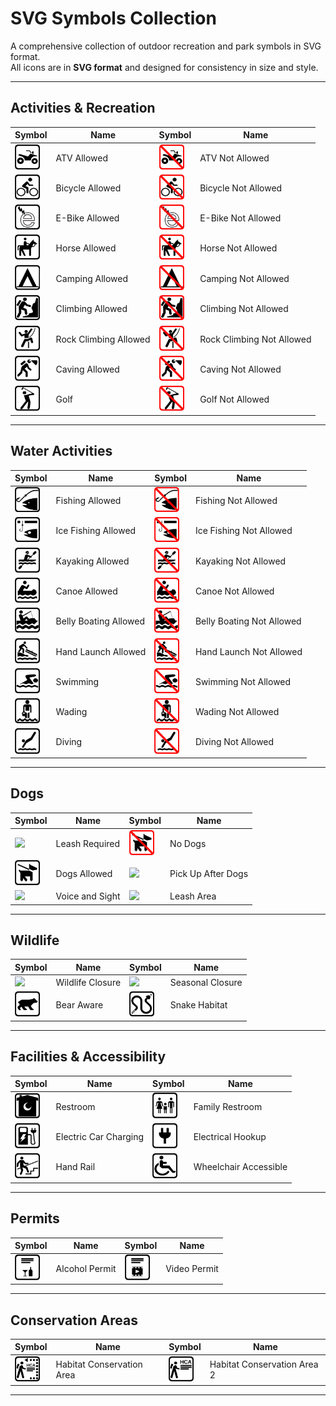 # SVG Symbols Collection

A comprehensive collection of outdoor recreation and park symbols in SVG format.  
All icons are in **SVG format** and designed for consistency in size and style.  

---

## Activities & Recreation

| Symbol | Name | Symbol | Name |
|--------|------|--------|------|
| <img src="https://raw.githubusercontent.com/trentschlar/SVGs/refs/heads/main/ATVYes.svg" width="40"> | ATV Allowed | <img src="https://raw.githubusercontent.com/trentschlar/SVGs/refs/heads/main/ATVNo.svg" width="40"> | ATV Not Allowed |
| <img src="https://raw.githubusercontent.com/trentschlar/SVGs/refs/heads/main/BicycleYes.svg" width="40"> | Bicycle Allowed | <img src="https://raw.githubusercontent.com/trentschlar/SVGs/refs/heads/main/BicycleNo.svg" width="40"> | Bicycle Not Allowed |
| <img src="https://raw.githubusercontent.com/trentschlar/SVGs/refs/heads/main/EBikeYes.svg" width="40"> | E-Bike Allowed | <img src="https://raw.githubusercontent.com/trentschlar/SVGs/refs/heads/main/EBikeNo.svg" width="40"> | E-Bike Not Allowed |
| <img src="https://raw.githubusercontent.com/trentschlar/SVGs/refs/heads/main/HorseYes.svg" width="40"> | Horse Allowed | <img src="https://raw.githubusercontent.com/trentschlar/SVGs/refs/heads/main/HorseNo.svg" width="40"> | Horse Not Allowed |
| <img src="https://raw.githubusercontent.com/trentschlar/SVGs/refs/heads/main/CampingYes.svg" width="40"> | Camping Allowed | <img src="https://raw.githubusercontent.com/trentschlar/SVGs/refs/heads/main/CampingNo.svg" width="40"> | Camping Not Allowed |
| <img src="https://raw.githubusercontent.com/trentschlar/SVGs/refs/heads/main/ClimbingYes.svg" width="40"> | Climbing Allowed | <img src="https://raw.githubusercontent.com/trentschlar/SVGs/refs/heads/main/ClimbingNo.svg" width="40"> | Climbing Not Allowed |
| <img src="https://raw.githubusercontent.com/trentschlar/SVGs/refs/heads/main/RockClimbingYes.svg" width="40"> | Rock Climbing Allowed | <img src="https://raw.githubusercontent.com/trentschlar/SVGs/refs/heads/main/RockClimbingNo.svg" width="40"> | Rock Climbing Not Allowed |
| <img src="https://raw.githubusercontent.com/trentschlar/SVGs/refs/heads/main/CavingYes.svg" width="40"> | Caving Allowed | <img src="https://raw.githubusercontent.com/trentschlar/SVGs/refs/heads/main/CavingNo.svg" width="40"> | Caving Not Allowed |
| <img src="https://raw.githubusercontent.com/trentschlar/SVGs/refs/heads/main/Golf.svg" width="40"> | Golf | <img src="https://raw.githubusercontent.com/trentschlar/SVGs/refs/heads/main/GolfNo.svg" width="40"> | Golf Not Allowed |

---

## Water Activities

| Symbol | Name | Symbol | Name |
|--------|------|--------|------|
| <img src="https://raw.githubusercontent.com/trentschlar/SVGs/refs/heads/main/FishingYes.svg" width="40"> | Fishing Allowed | <img src="https://raw.githubusercontent.com/trentschlar/SVGs/refs/heads/main/NoFishing.svg" width="40"> | Fishing Not Allowed |
| <img src="https://raw.githubusercontent.com/trentschlar/SVGs/refs/heads/main/IceFishingYes.svg" width="40"> | Ice Fishing Allowed | <img src="https://raw.githubusercontent.com/trentschlar/SVGs/refs/heads/main/IceFishingNo.svg" width="40"> | Ice Fishing Not Allowed |
| <img src="https://raw.githubusercontent.com/trentschlar/SVGs/refs/heads/main/KayakingYes.svg" width="40"> | Kayaking Allowed | <img src="https://raw.githubusercontent.com/trentschlar/SVGs/refs/heads/main/KayakingNo.svg" width="40"> | Kayaking Not Allowed |
| <img src="https://raw.githubusercontent.com/trentschlar/SVGs/refs/heads/main/CanoeYes.svg" width="40"> | Canoe Allowed | <img src="https://raw.githubusercontent.com/trentschlar/SVGs/refs/heads/main/CanoeNo.svg" width="40"> | Canoe Not Allowed |
| <img src="https://raw.githubusercontent.com/trentschlar/SVGs/refs/heads/main/BellyBoatingYes.svg" width="40"> | Belly Boating Allowed | <img src="https://raw.githubusercontent.com/trentschlar/SVGs/refs/heads/main/BellyBoatingNo.svg" width="40"> | Belly Boating Not Allowed |
| <img src="https://raw.githubusercontent.com/trentschlar/SVGs/refs/heads/main/HandLaunchYes.svg" width="40"> | Hand Launch Allowed | <img src="https://raw.githubusercontent.com/trentschlar/SVGs/refs/heads/main/HandLaunchNo.svg" width="40"> | Hand Launch Not Allowed |
| <img src="https://raw.githubusercontent.com/trentschlar/SVGs/refs/heads/main/Swimming.svg" width="40"> | Swimming | <img src="https://raw.githubusercontent.com/trentschlar/SVGs/refs/heads/main/SwimmingNo.svg" width="40"> | Swimming Not Allowed |
| <img src="https://raw.githubusercontent.com/trentschlar/SVGs/refs/heads/main/Wading.svg" width="40"> | Wading | <img src="https://raw.githubusercontent.com/trentschlar/SVGs/refs/heads/main/WaddingNo.svg" width="40"> | Wading Not Allowed |
| <img src="https://raw.githubusercontent.com/trentschlar/SVGs/refs/heads/main/Diving.svg" width="40"> | Diving | <img src="https://raw.githubusercontent.com/trentschlar/SVGs/refs/heads/main/DivingNo.svg" width="40"> | Diving Not Allowed |

---

## Dogs

| Symbol | Name | Symbol | Name |
|--------|------|--------|------|
| <img src="https://raw.githubusercontent.com/trentschlar/SVGs/refs/heads/main/DogOnLeash.svg" width="40"> | Leash Required | <img src="https://raw.githubusercontent.com/trentschlar/SVGs/refs/heads/main/DogNo.svg" width="40"> | No Dogs |
| <img src="https://raw.githubusercontent.com/trentschlar/SVGs/refs/heads/main/DogYes.svg" width="40"> | Dogs Allowed | <img src="https://raw.githubusercontent.com/trentschlar/SVGs/refs/heads/main/DogPoop.svg" width="40"> | Pick Up After Dogs |
| <img src="https://raw.githubusercontent.com/trentschlar/SVGs/refs/heads/main/VoiceAndSight.svg" width="40"> | Voice and Sight | <img src="https://raw.githubusercontent.com/trentschlar/SVGs/refs/heads/main/DogLeashArea.svg" width="40"> | Leash Area |

---

## Wildlife

| Symbol | Name | Symbol | Name |
|--------|------|--------|------|
| <img src="https://raw.githubusercontent.com/trentschlar/SVGs/refs/heads/main/WildlifeClosure.svg" width="40"> | Wildlife Closure | <img src="https://raw.githubusercontent.com/trentschlar/SVGs/refs/heads/main/SeasonalClosure.svg" width="40"> | Seasonal Closure |
| <img src="https://raw.githubusercontent.com/trentschlar/SVGs/refs/heads/main/Bear.svg" width="40"> | Bear Aware | <img src="https://raw.githubusercontent.com/trentschlar/SVGs/refs/heads/main/Snake.svg" width="40"> | Snake Habitat |

---

## Facilities & Accessibility

| Symbol | Name | Symbol | Name |
|--------|------|--------|------|
| <img src="https://raw.githubusercontent.com/trentschlar/SVGs/refs/heads/main/RestroomYes.svg" width="40"> | Restroom | <img src="https://raw.githubusercontent.com/trentschlar/SVGs/refs/heads/main/FamilyRestroom.svg" width="40"> | Family Restroom |
| <img src="https://raw.githubusercontent.com/trentschlar/SVGs/refs/heads/main/ElectricCarCharging.svg" width="40"> | Electric Car Charging | <img src="https://raw.githubusercontent.com/trentschlar/SVGs/refs/heads/main/ElectricalHookup.svg" width="40"> | Electrical Hookup |
| <img src="https://raw.githubusercontent.com/trentschlar/SVGs/refs/heads/main/HandRail.svg" width="40"> | Hand Rail | <img src="https://raw.githubusercontent.com/trentschlar/SVGs/refs/heads/main/Wheelchair.svg" width="40"> | Wheelchair Accessible |

---

## Permits

| Symbol | Name | Symbol | Name |
|--------|------|--------|------|
| <img src="https://raw.githubusercontent.com/trentschlar/SVGs/refs/heads/main/AlcoholPermit.svg" width="40"> | Alcohol Permit | <img src="https://raw.githubusercontent.com/trentschlar/SVGs/refs/heads/main/VideoPermit.svg" width="40"> | Video Permit |

---

## Conservation Areas

| Symbol | Name | Symbol | Name |
|--------|------|--------|------|
| <img src="https://raw.githubusercontent.com/trentschlar/SVGs/refs/heads/main/HCA1.svg" width="40"> | Habitat Conservation Area | <img src="https://raw.githubusercontent.com/trentschlar/SVGs/refs/heads/main/HCA2.svg" width="40"> | Habitat Conservation Area 2 |

---
